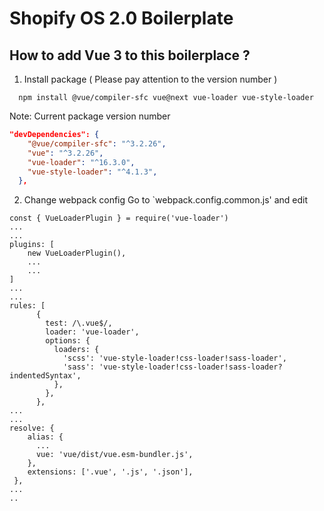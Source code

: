 # Shopify OS 2.0 Boilerplate

## How to add Vue 3 to this boilerplace ?
1. Install package ( Please pay attention to the version number )
```
  npm install @vue/compiler-sfc vue@next vue-loader vue-style-loader
```

Note: Current package version number
```json
"devDependencies": {
    "@vue/compiler-sfc": "^3.2.26",
    "vue": "^3.2.26",
    "vue-loader": "^16.3.0",
    "vue-style-loader": "^4.1.3",
  },
```

2. Change webpack config
Go to `webpack.config.common.js' and edit 
```
const { VueLoaderPlugin } = require('vue-loader')
...
...
plugins: [
    new VueLoaderPlugin(),
    ...
    ...
]
...
...
rules: [
      {
        test: /\.vue$/,
        loader: 'vue-loader',
        options: {
          loaders: {
            'scss': 'vue-style-loader!css-loader!sass-loader',
            'sass': 'vue-style-loader!css-loader!sass-loader?indentedSyntax',
          },
        },
      },
...
...
resolve: {
    alias: {
      ...
      vue: 'vue/dist/vue.esm-bundler.js',
    },
    extensions: ['.vue', '.js', '.json'],
 },
...
..
```
